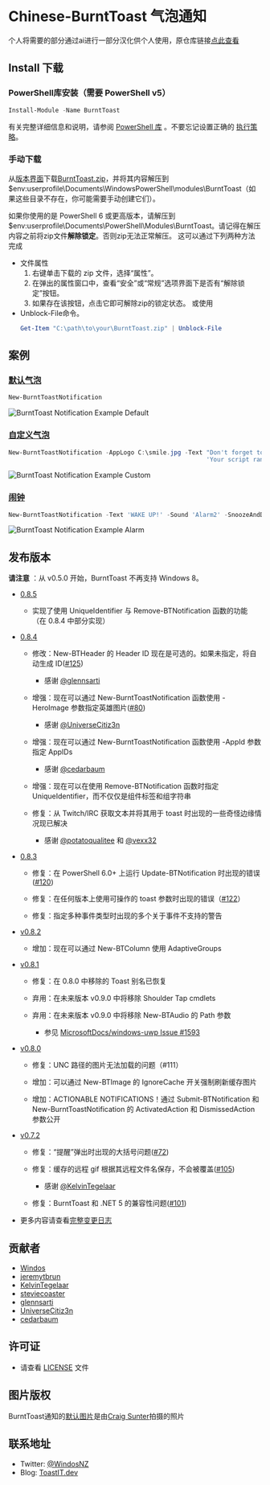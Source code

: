 # Chinese-BurntToast 气泡通知

个人将需要的部分通过ai进行一部分汉化供个人使用，原仓库链接[点此查看](http://github.com/Windos/BurntToast)

## Install 下载

### PowerShell库安装（需要 PowerShell v5）

```powershell
Install-Module -Name BurntToast
```
有关完整详细信息和说明，请参阅 [PowerShell 库](http://www.powershellgallery.com/packages/BurntToast/) 。不要忘记设置正确的 [执行策略](https://docs.microsoft.com/en-us/powershell/module/microsoft.powershell.security/set-executionpolicy?view=powershell-7.1)。

### 手动下载

从[版本界面](https://github.com/Windos/BurntToast/releases/latest)下载[BurntToast.zip](https://github.com/Windos/BurntToast/releases/latest/download/BurntToast.zip)，并将其内容解压到$env:userprofile\Documents\WindowsPowerShell\modules\BurntToast（如果这些目录不存在，你可能需要手动创建它们）。

如果你使用的是 PowerShell 6 或更高版本，请解压到$env:userprofile\Documents\PowerShell\Modules\BurntToast。请记得在解压内容之前将zip文件**解除锁定**。否则zip无法正常解压。
这可以通过下列两种方法完成
- 文件属性
  1. 右键单击下载的 zip 文件，选择“属性”。
  2. 在弹出的属性窗口中，查看“安全”或“常规”选项界面下是否有“解除锁定”按钮。
  3. 如果存在该按钮，点击它即可解除zip的锁定状态。
或使用
- Unblock-File命令。
  ```powershell
  Get-Item "C:\path\to\your\BurntToast.zip" | Unblock-File
  ```

## 案例

### [默认气泡](/Examples/Example01/)

```powershell
New-BurntToastNotification
```

![BurntToast Notification Example Default](/Examples/Example01/Example1-Default.png)

### [自定义气泡](/Examples/Example02/)

```powershell
New-BurntToastNotification -AppLogo C:\smile.jpg -Text "Don't forget to smile!",
                                                       'Your script ran successfully, celebrate!'
```

![BurntToast Notification Example Custom](/Examples/Example02/Example2-Custom.png)

### [闹钟](/Examples/Example03/)

```powershell
New-BurntToastNotification -Text 'WAKE UP!' -Sound 'Alarm2' -SnoozeAndDismiss
```

![BurntToast Notification Example Alarm](/Examples/Example03/Example3-Alarm.png)

## 发布版本

**请注意** ：从 v0.5.0 开始，BurntToast 不再支持 Windows 8。

  - [0.8.5](https://github.com/Windos/BurntToast/releases/download/v0.8.5/BurntToast.zip)
  
    - 实现了使用 UniqueIdentifier 与 Remove-BTNotification 函数的功能（在 0.8.4 中部分实现）
    
  - [0.8.4](https://github.com/Windos/BurntToast/releases/download/v0.8.4/BurntToast.zip)
  
    - 修改：New-BTHeader 的 Header ID 现在是可选的。如果未指定，将自动生成 ID([#125](https://github.com/Windos/BurntToast/issues/125))
    
      - 感谢 [@glennsarti](https://github.com/glennsarti)
    
    - 增强：现在可以通过 New-BurntToastNotification 函数使用 -HeroImage 参数指定英雄图片([#80](https://github.com/Windos/BurntToast/issues/80))
    
      - 感谢 [@UniverseCitiz3n](https://github.com/UniverseCitiz3n)
    
    - 增强：现在可以通过 New-BurntToastNotification 函数使用 -AppId 参数指定 AppIDs
    
      - 感谢 [@cedarbaum](https://github.com/cedarbaum)
    
    - 增强：现在可以在使用 Remove-BTNotification 函数时指定 UniqueIdentifier，而不仅仅是组件标签和组字符串
    
    - 修复：从 Twitch/IRC 获取文本并将其用于 toast 时出现的一些奇怪边缘情况现已解决
    
      - 感谢 [@potatoqualitee](https://github.com/potatoqualitee) 和 [@vexx32](https://github.com/vexx32)
    
  - [0.8.3](https://github.com/Windos/BurntToast/releases/download/v0.8.3/BurntToast.zip)
  
    - 修复：在 PowerShell 6.0+ 上运行 Update-BTNotification 时出现的错误([#120](https://github.com/Windos/BurntToast/issues/120))
    
    - 修复：在任何版本上使用可操作的 toast 参数时出现的错误（[#122](https://github.com/Windos/BurntToast/issues/122)）
    
    - 修复：指定多种事件类型时出现的多个关于事件不支持的警告
    
  - [v0.8.2](https://github.com/Windos/BurntToast/releases/download/v0.8.2/BurntToast.zip)
  
    - 增加：现在可以通过 New-BTColumn 使用 AdaptiveGroups
    
  - [v0.8.1](https://github.com/Windos/BurntToast/releases/download/v0.8.1/BurntToast.zip)
  
    - 修复：在 0.8.0 中移除的 Toast 别名已恢复
    
    - 弃用：在未来版本 v0.9.0 中将移除 Shoulder Tap cmdlets
    
    - 弃用：在未来版本 v0.9.0 中将移除 New-BTAudio 的 Path 参数
    
      - 参见 [MicrosoftDocs/windows-uwp Issue #1593](https://github.com/MicrosoftDocs/windows-uwp/issues/1593)
    
  - [v0.8.0](https://github.com/Windos/BurntToast/releases/download/v0.8.0/BurntToast.zip)
  
    - 修复：UNC 路径的图片无法加载的问题（#111）
    
    - 增加：可以通过 New-BTImage 的 IgnoreCache 开关强制刷新缓存图片
    
    - 增加：ACTIONABLE NOTIFICATIONS！通过 Submit-BTNotification 和 New-BurntToastNotification 的 ActivatedAction 和 DismissedAction 参数公开
    
  - [v0.7.2](https://github.com/Windos/BurntToast/releases/download/v0.7.2/BurntToast.zip)
  
    - 修复：“提醒”弹出时出现的大括号问题([#72](https://github.com/Windos/BurntToast/issues/72))
    
    - 修复：缓存的远程 gif 根据其远程文件名保存，不会被覆盖([#105](https://github.com/Windos/BurntToast/issues/105))
    
      - 感谢 [@KelvinTegelaar](https://github.com/KelvinTegelaar)
    
    - 修复：BurntToast 和 .NET 5 的兼容性问题([#101](https://github.com/Windos/BurntToast/issues/101))
  
  - 更多内容请查看[完整变更日志](CHANGES.md)

## 贡献者

- [Windos](https://github.com/Windos)
- [jeremytbrun](https://github.com/jeremytbrun)
- [KelvinTegelaar](https://github.com/KelvinTegelaar)
- [steviecoaster](https://github.com/steviecoaster)
- [glennsarti](https://github.com/glennsarti)
- [UniverseCitiz3n](https://github.com/UniverseCitiz3n)
- [cedarbaum](https://github.com/cedarbaum)

## 许可证

- 请查看 [LICENSE](LICENSE) 文件

## 图片版权

BurntToast通知的[默认图片](/Media/BurntToast.png)是由[Craig Sunter](https://www.flickr.com/photos/16210667@N02/17230428864)拍摄的照片

## 联系地址

- Twitter: [@WindosNZ](https://twitter.com/windosnz)
- Blog: [ToastIT.dev](https://toastit.dev/)
